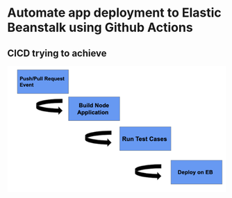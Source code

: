 # Automate app deployment to Elastic Beanstalk using Github Actions

## CICD trying to achieve
    
![CICD](/images/pipeline.png?width=50pc)
